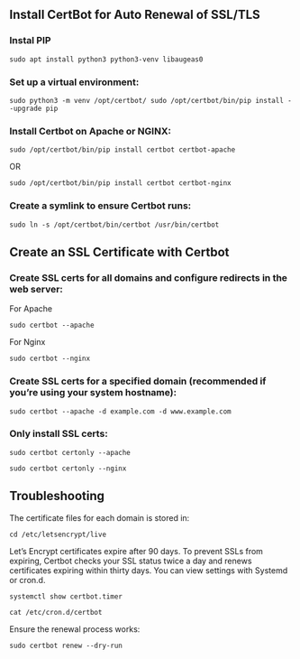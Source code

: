 ## Install CertBot for Auto Renewal of SSL/TLS

### Instal PIP

`
sudo apt install python3 python3-venv libaugeas0
`

### Set up a virtual environment:

`
sudo python3 -m venv /opt/certbot/
sudo /opt/certbot/bin/pip install --upgrade pip
`

### Install Certbot on Apache or NGINX:

`
sudo /opt/certbot/bin/pip install certbot certbot-apache
`

OR

`
sudo /opt/certbot/bin/pip install certbot certbot-nginx
`

### Create a symlink to ensure Certbot runs:

`
sudo ln -s /opt/certbot/bin/certbot /usr/bin/certbot
`

## Create an SSL Certificate with Certbot

### Create SSL certs for all domains and configure redirects in the web server:

For Apache

`
sudo certbot --apache
`

For Nginx

`
sudo certbot --nginx
`

### Create SSL certs for a specified domain (recommended if you’re using your system hostname):


`
sudo certbot --apache -d example.com -d www.example.com
`

### Only install SSL certs:

`
sudo certbot certonly --apache
`

`
sudo certbot certonly --nginx
`

## Troubleshooting


The certificate files for each domain is stored in:

`cd /etc/letsencrypt/live`

Let’s Encrypt certificates expire after 90 days. To prevent SSLs from expiring, Certbot checks your SSL status twice a day and renews certificates expiring within thirty days. You can view settings with Systemd or cron.d.

`systemctl show certbot.timer`

`cat /etc/cron.d/certbot`

Ensure the renewal process works:

`sudo certbot renew --dry-run`
